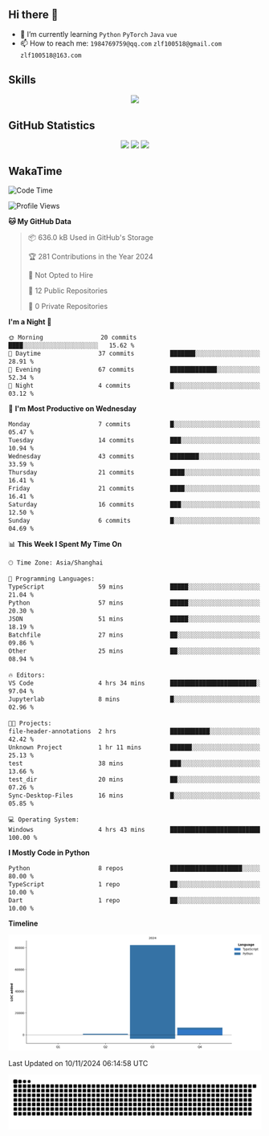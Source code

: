 ## Hi there 👋

- 🌱 I’m currently learning `Python` `PyTorch` `Java` `vue`
- 📫 How to reach me: `1984769759@qq.com` `zlf100518@gmail.com` `zlf100518@163.com`

## Skills
<div align="center"> <img src="https://skillicons.dev/icons?i=python,linux,git,github,html,css,js" /> </div>

## GitHub Statistics

<div align="center">
  <img src="https://github-readme-stats.vercel.app/api?username=CloudSwordSage&show_icons=true&theme=tokyonight" />
  <img src="https://github-readme-stats.vercel.app/api/top-langs/?username=CloudSwordSage&show_icons=true&theme=tokyonight" />
  <img src="https://github-readme-activity-graph.vercel.app/graph?username=CloudSwordSage&theme=xcode" />
</div>

## WakaTime

<!--START_SECTION:waka-->
![Code Time](http://img.shields.io/badge/Code%20Time-193%20hrs%2027%20mins-blue)

![Profile Views](http://img.shields.io/badge/Profile%20Views-0-blue)

**🐱 My GitHub Data** 

> 📦 636.0 kB Used in GitHub's Storage 
 > 
> 🏆 281 Contributions in the Year 2024
 > 
> 🚫 Not Opted to Hire
 > 
> 📜 12 Public Repositories 
 > 
> 🔑 0 Private Repositories 
 > 
**I'm a Night 🦉** 

```text
🌞 Morning                20 commits          ████░░░░░░░░░░░░░░░░░░░░░   15.62 % 
🌆 Daytime                37 commits          ███████░░░░░░░░░░░░░░░░░░   28.91 % 
🌃 Evening                67 commits          █████████████░░░░░░░░░░░░   52.34 % 
🌙 Night                  4 commits           █░░░░░░░░░░░░░░░░░░░░░░░░   03.12 % 
```
📅 **I'm Most Productive on Wednesday** 

```text
Monday                   7 commits           █░░░░░░░░░░░░░░░░░░░░░░░░   05.47 % 
Tuesday                  14 commits          ███░░░░░░░░░░░░░░░░░░░░░░   10.94 % 
Wednesday                43 commits          ████████░░░░░░░░░░░░░░░░░   33.59 % 
Thursday                 21 commits          ████░░░░░░░░░░░░░░░░░░░░░   16.41 % 
Friday                   21 commits          ████░░░░░░░░░░░░░░░░░░░░░   16.41 % 
Saturday                 16 commits          ███░░░░░░░░░░░░░░░░░░░░░░   12.50 % 
Sunday                   6 commits           █░░░░░░░░░░░░░░░░░░░░░░░░   04.69 % 
```


📊 **This Week I Spent My Time On** 

```text
🕑︎ Time Zone: Asia/Shanghai

💬 Programming Languages: 
TypeScript               59 mins             █████░░░░░░░░░░░░░░░░░░░░   21.04 % 
Python                   57 mins             █████░░░░░░░░░░░░░░░░░░░░   20.30 % 
JSON                     51 mins             █████░░░░░░░░░░░░░░░░░░░░   18.19 % 
Batchfile                27 mins             ██░░░░░░░░░░░░░░░░░░░░░░░   09.86 % 
Other                    25 mins             ██░░░░░░░░░░░░░░░░░░░░░░░   08.94 % 

🔥 Editors: 
VS Code                  4 hrs 34 mins       ████████████████████████░   97.04 % 
Jupyterlab               8 mins              █░░░░░░░░░░░░░░░░░░░░░░░░   02.96 % 

🐱‍💻 Projects: 
file-header-annotations  2 hrs               ███████████░░░░░░░░░░░░░░   42.42 % 
Unknown Project          1 hr 11 mins        ██████░░░░░░░░░░░░░░░░░░░   25.13 % 
test                     38 mins             ███░░░░░░░░░░░░░░░░░░░░░░   13.66 % 
test_dir                 20 mins             ██░░░░░░░░░░░░░░░░░░░░░░░   07.26 % 
Sync-Desktop-Files       16 mins             █░░░░░░░░░░░░░░░░░░░░░░░░   05.85 % 

💻 Operating System: 
Windows                  4 hrs 43 mins       █████████████████████████   100.00 % 
```

**I Mostly Code in Python** 

```text
Python                   8 repos             ████████████████████░░░░░   80.00 % 
TypeScript               1 repo              ██░░░░░░░░░░░░░░░░░░░░░░░   10.00 % 
Dart                     1 repo              ██░░░░░░░░░░░░░░░░░░░░░░░   10.00 % 
```



**Timeline**

![Lines of Code chart](https://raw.githubusercontent.com/CloudSwordSage/CloudSwordSage/main/assets/bar_graph.png)


 Last Updated on 10/11/2024 06:14:58 UTC
<!--END_SECTION:waka-->

<div align="center"><img src="./assets/github-snake-dark.svg" /></div>
